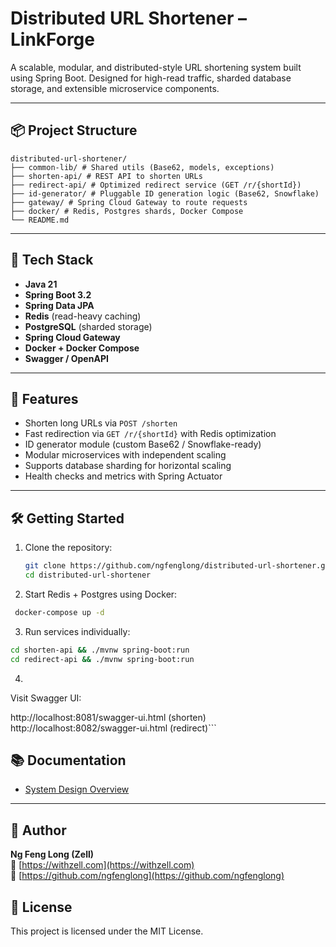 # Distributed URL Shortener – LinkForge

A scalable, modular, and distributed-style URL shortening system built using Spring Boot. Designed for high-read traffic, sharded database storage, and extensible microservice components.

---

## 📦 Project Structure
```
distributed-url-shortener/
├── common-lib/ # Shared utils (Base62, models, exceptions)
├── shorten-api/ # REST API to shorten URLs
├── redirect-api/ # Optimized redirect service (GET /r/{shortId})
├── id-generator/ # Pluggable ID generation logic (Base62, Snowflake)
├── gateway/ # Spring Cloud Gateway to route requests
├── docker/ # Redis, Postgres shards, Docker Compose
└── README.md
```


---

## 🔧 Tech Stack

- **Java 21**
- **Spring Boot 3.2**
- **Spring Data JPA**
- **Redis** (read-heavy caching)
- **PostgreSQL** (sharded storage)
- **Spring Cloud Gateway**
- **Docker + Docker Compose**
- **Swagger / OpenAPI**

---

## 🚀 Features

- Shorten long URLs via `POST /shorten`
- Fast redirection via `GET /r/{shortId}` with Redis optimization
- ID generator module (custom Base62 / Snowflake-ready)
- Modular microservices with independent scaling
- Supports database sharding for horizontal scaling
- Health checks and metrics with Spring Actuator

---

## 🛠️ Getting Started

1. Clone the repository:
   ```bash
   git clone https://github.com/ngfenglong/distributed-url-shortener.git
   cd distributed-url-shortener
   ```


2. Start Redis + Postgres using Docker:
  ```bash
   docker-compose up -d
   ```

3. Run services individually:

```bash
cd shorten-api && ./mvnw spring-boot:run
cd redirect-api && ./mvnw spring-boot:run

```

4. 
Visit Swagger UI:

http://localhost:8081/swagger-ui.html (shorten)
http://localhost:8082/swagger-ui.html (redirect)```

## 📚 Documentation
- [System Design Overview](docs/SYSTEM_DESIGN.md)
---

## 📌 Author

**Ng Feng Long (Zell)**  
🔗 [https://withzell.com](https://withzell.com)  
🐙 [https://github.com/ngfenglong](https://github.com/ngfenglong)


## 📝 License
This project is licensed under the MIT License.